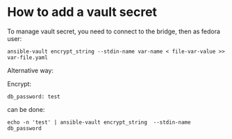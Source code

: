 # How to add a vault secret

To manage vault secret, you need to connect to the bridge, then as fedora user:

```
ansible-vault encrypt_string --stdin-name var-name < file-var-value >> var-file.yaml
```

Alternative way:

Encrypt:
```
db_password: test
```

can be done:

```
echo -n 'test' | ansible-vault encrypt_string  --stdin-name db_password
```
